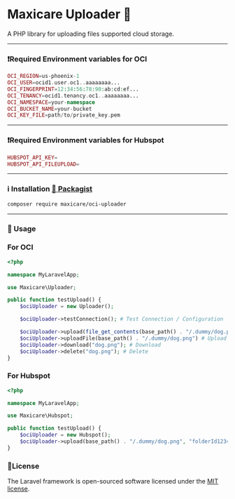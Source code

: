 # Maxicare Uploader 🚀

A PHP library for uploading files supported cloud storage.


---

### ❗Required Environment variables for OCI

```php
OCI_REGION=us-phoenix-1
OCI_USER=ocid1.user.oc1..aaaaaaaa...
OCI_FINGERPRINT=12:34:56:78:90:ab:cd:ef...
OCI_TENANCY=ocid1.tenancy.oc1..aaaaaaaa...
OCI_NAMESPACE=your-namespace
OCI_BUCKET_NAME=your-bucket
OCI_KEY_FILE=path/to/private_key.pem
```

---

### ❗Required Environment variables for Hubspot

```php
HUBSPOT_API_KEY=
HUBSPOT_API_FILEUPLOAD=
```
---
### ℹ️ Installation [🔗 Packagist](https://packagist.org/packages/maxicare/uploader)
```bash
composer require maxicare/oci-uploader
```

---


### 🚀 Usage

### For OCI
```php
<?php

namespace MyLaravelApp;

use Maxicare\Uploader;

public function testUpload() {
    $ociUploader = new Uploader();

    $ociUploader->testConnection(); # Test Connection / Configuration

    $ociUploader->upload(file_get_contents(base_path() . "/.dummy/dog.png"), "dog.png"); # Upload using contents to OCI
    $ociUploader->uploadFile(base_path() . "/.dummy/dog.png") # Upload object to OCI
    $ociUploader->download("dog.png"); # Download
    $ociUploader->delete("dog.png"); # Delete
}

```

### For Hubspot
```php
<?php

namespace MyLaravelApp;

use Maxicare\Hubspot;

public function testUpload() {
    $ociUploader = new Hubspot();
    $ociUploader->upload(base_path() . "/.dummy/dog.png", "folderId1234"); # Upload using contents to OCI
}

```

### 📝License

The Laravel framework is open-sourced software licensed under the [MIT license](https://opensource.org/licenses/MIT).
